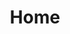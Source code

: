 ---
# Save the Date 2019

# Settings
title: Home
permalink: "/"
description:
layout: save-the-date

# Section 1
section-1-background-image: /assets/media/sample-header.png
section-1-background-color: white
section-1-logo-alt: DC Design Week Hero Logo, Time & Date
section-1-header: '#DCDESIGNWEEK is Coming September 20-27'
section-1-subheader: Mark your calendar and sign up to be the first to know about speaker announcements and ticket sales
section-1-button-left: Get Updates
section-1-button-left-url: "#subscribe"
section-1-button-left-type: solid
section-1-button-left-color: mauve
section-1-button-right: Become a sponsor
section-1-button-right-url: "#sponsor"
section-1-button-right-type: border
section-1-button-right-color: mauve

# Section 2
section-2-background-color: lightning-yellow-light
section-2-header: A Look Back on DCDW2018
section-2-divider-color: lightning-yellow
section-2-body: |
    Design is a people thing. That's why last year, DC Design Week explored the theme Design is for All, which took a closer look at how design shapes our community --along with the people who get to do the shaping. 

    The result? 37 events including animation workshops, a creativity-boosting guided meditation, letterpress printing, screenprinting, a run around the murals, a talk about designing for voice UI, and so, so, so much more. Thank you to everyon who came out and represented this wonderful creative community of ours.
section-2-button: Follow us on Instagram
section-2-button-url: https://www.instagram.com/dcdesignweek/
section-2-button-type: border
section-2-button-color: lightning-yellow

# Section 3
section-3-background-color: white
section-3-header: 2018 Partner & Sponsors
section-3-divider-color: lightning-yellow
section-3-body: |
    DC Design Week is produced by AIGA DC, a volunteer-run, 501(3)c nonprofit organization, in concert with a consortium of local associations, meetup groups and small businesses.

    We rely on the generosity and goodness of others to make this week of celebration a reality. Major thanks to the following partners and sponsors for your support and commitment to the DC design community.

    We couldn't do it without you!
section-3-button: Become a sponsor
section-3-button-url: mailto:designweek@dc.aiga.org?subject=DCDW 2019 Sponsorship
section-3-button-type: border
section-3-button-color: lightning-yellow

# Section 3
section-4-background-color: white
section-4-header: Chapter Sponsors
section-4-divider-color: lightning-yellow
section-4-body:
    "Sustaining Partners support AIGA DC for a full year, enabling the chapter to stay true to its mission: to advance design as a professional craft, strategic tool and vital cultural force. As a chapter sponsor, these companies contribute to the design profession and the greater good."
---